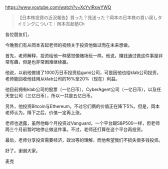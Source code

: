 https://www.youtube.com/watch?v=XcYvIRxwYWQ

> 【日本株投資の近況報告】買った？見送った？岡本の日本株の買い戻しタイミングについて｜岡本吉起塾Ch

各位朋友们，

今晚我们有从岡本吉起老师的视频关于投资他做过而在未来想做。

首先，老师解释，投资给他一种感觉像赌场玩一样。他说，赚钱通过做这件事是非常有趣，但是也非常困难继续赢。

他说，以前他做错了1000万日币投资给gumi公司，可是因他也给klab公司投资，老师能回收他钱用从klab公司的16%至20%（现在）利益。

他目前拥有klab公司的股票（一亿日币），CyberAgent公司（一亿日币），以及任天堂公司（三亿日币），所以一共是五亿日币。

另外，他投资Bitcoin与Ethereum，不过它们俩的价值正在降下5%。但是，岡本老师认为，降下之后，价值一定再上涨。

老师也透露，虽然他每个月投资过Vanguard，一个平台跟S&P500一样，但老师两三个月前暂时地停止做这件事。不过，老师还打算在这个平台再投资。

最后，老师分享投资需要经济，政治等的理解，而他希望我们不损失很多钱投资。

好了。谢谢大家。

麦克
